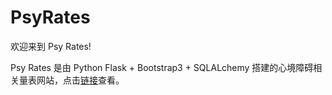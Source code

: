 # PsyRates
欢迎来到 Psy Rates!

Psy Rates 是由 Python Flask + Bootstrap3 + SQLALchemy 搭建的心境障碍相关量表网站，点击[链接](www.xinjingonline.com)查看。
